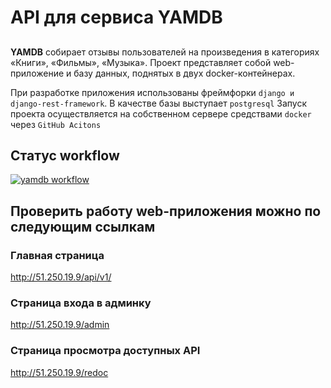 # API для сервиса YAMDB
## 
**YAMDB**  собирает отзывы пользователей на произведения в категориях «Книги», «Фильмы», «Музыка».
Проект представляет собой web-приложение и базу данных, поднятых в двух docker-контейнерах.

При разработке приложения использованы фреймфорки ```django и django-rest-framework```. В качестве базы выступает ```postgresql```
Запуск проекта осуществляется на собственном сервере средствами ```docker``` через ```GitHub Acitons```

## Статус workflow

[![yamdb workflow](https://github.com/Lebedev-github/yamdb_final/actions/workflows/yamdb_workflow.yml/badge.svg)](https://github.com/Lebedev-github/yamdb_final/actions/workflows/yamdb_workflow.yml)

## Проверить работу web-приложения можно по следующим ссылкам

### Главная страница
http://51.250.19.9/api/v1/

### Страница входа в админку
http://51.250.19.9/admin

### Страница просмотра доступных API
http://51.250.19.9/redoc